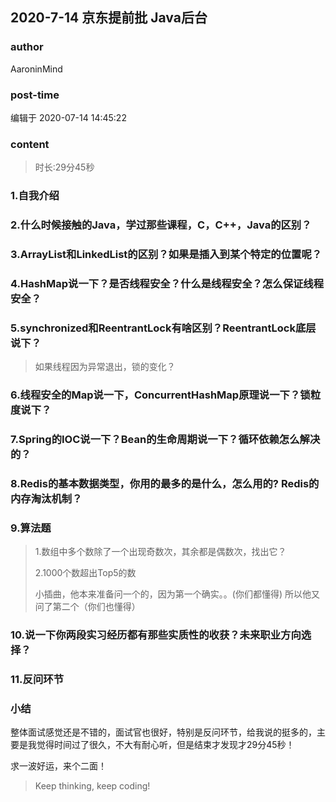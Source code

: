 ## 2020-7-14 京东提前批 Java后台
### author 
AaroninMind
### post-time 

编辑于  2020-07-14 14:45:22
### content 
<div class="post-topic-des nc-post-content">
 <blockquote>
  <p>
   时长:29分45秒
  </p>
 </blockquote>
 <h3 id="1自我介绍">
  1.自我介绍
 </h3>
 <h3 id="2什么时候接触的java，学过那些课程，c，c，java的区别？">
  2.什么时候接触的Java，学过那些课程，C，C++，Java的区别？
 </h3>
 <h3 id="3arraylist和linkedlist的区别？如果是插入到某个特定的位置呢？">
  3.ArrayList和LinkedList的区别？如果是插入到某个特定的位置呢？
 </h3>
 <h3 id="4hashmap说一下？是否线程安全？什么是线程安全？怎么保证线程安全？">
  4.HashMap说一下？是否线程安全？什么是线程安全？怎么保证线程安全？
 </h3>
 <h3 id="5synchronized和reentrantlock有啥区别？reentrantlock底层说下？">
  5.synchronized和ReentrantLock有啥区别？ReentrantLock底层说下？
 </h3>
 <blockquote>
  <p>
   如果线程因为异常退出，锁的变化？
  </p>
 </blockquote>
 <h3 id="6线程安全的map说一下，concurrenthashmap原理说一下？锁粒度说下？">
  6.线程安全的Map说一下，ConcurrentHashMap原理说一下？锁粒度说下？
 </h3>
 <h3 id="7spring的ioc说一下？bean的生命周期说一下？循环依赖怎么解决的？">
  7.Spring的IOC说一下？Bean的生命周期说一下？循环依赖怎么解决的？
 </h3>
 <h3 id="8redis的基本数据类型，你用的最多的是什么，怎么用的-redis的内存淘汰机制？">
  8.Redis的基本数据类型，你用的最多的是什么，怎么用的? Redis的内存淘汰机制？
 </h3>
 <h3 id="9算法题">
  9.算法题
 </h3>
 <blockquote>
  <p>
   1.数组中多个数除了一个出现奇数次，其余都是偶数次，找出它？
  </p>
  <p>
   2.1000个数超出Top5的数
  </p>
  <p>
   小插曲，他本来准备问一个的，因为第一个确实。。(你们都懂得) 所以他又问了第二个（你们也懂得）
  </p>
 </blockquote>
 <h3 id="10说一下你两段实习经历都有那些实质性的收获？未来职业方向选择？">
  10.说一下你两段实习经历都有那些实质性的收获？未来职业方向选择？
 </h3>
 <h3 id="11反问环节">
  11.反问环节
 </h3>
 <h3 id="小结">
  小结
 </h3>
 <p>
  整体面试感觉还是不错的，面试官也很好，特别是反问环节，给我说的挺多的，主要是我觉得时间过了很久，不大有耐心听，但是结束才发现才29分45秒！
 </p>
 <p>
  求一波好运，来个二面！
 </p>
 <blockquote>
  <p>
   Keep thinking, keep coding!
  </p>
 </blockquote>
</div>
